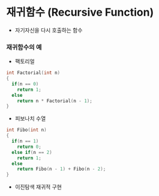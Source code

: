 재귀함수 (Recursive Function)
=====
+ 자기자신을 다시 호출하는 함수
### 재귀함수의 예
+ 팩토리얼
```C
int Factorial(int n)
{
  if(n == 0)
    return 1;
  else
    return n * Factorial(n - 1);
}
```
+ 피보나치 수열
```C
int Fibo(int n)
{
  if(n == 1)
    return 0;
  else if(n == 2)
    return 1;
  else
    return Fibo(n - 1) + Fibo(n - 2);
}
```
+ 이진탐색 재귀적 구현
